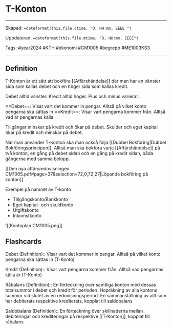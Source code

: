# T-Konton

---
Skapad: `=dateformat(this.file.ctime, "D, HH:mm, EEEE ")`

Uppdaterad: `=dateformat(this.file.mtime, "D, HH:mm, EEEE")`

Tags: #year2024 #KTH #ekonomi #CM1005 #begrepp #ME1003KS3

---

## Definition

T-Konton är ett sätt att bokföra [[Affärshändelse]] där man har en vänster sida som kallas debet och en höger sida som kallas kredit.

Debet alltid vänster. Kredit alltid höger. Plus och minus varierar.

==Debet==: Visar vart det kommer in pengar. Alltså på vilket konto pengarna ska sättas in
==Kredit==: Visar vart pengarna kommer från. Alltså vad är pengarnas källa

Tillgångar minskar på kredit och ökar på debet.
Skulder och eget kapital ökar på kredit och minskar på debet.

När man använder T-Konton ska man också följa [[Dubbel Bokföring|Dubbel Bokföringsprincipen]]. Alltså man ska bokföra varje [[Affärshändelse]] på två konton, en gång på debet sidan och en gång på kredit sidan, båda gångerna med samma belopp.

[[Den nya affärsredovisningen CM1005.pdf#page=37&selection=72,0,72,27|Löpande bokföring på konton]]

Exempel på namnet av T-konto

- Tillgångskonto/Bankkonto
- Eget kapital- och skuldkonto
- Utgiftskonto
- Inkomstkonto

![[Kontoplan CM1005.png]]

## Flashcards

Debet (Definition):: Visar vart det kommer in pengar. Alltså på vilket konto pengarna ska sättas in (T-Konto)
<!--SR:!2024-04-26,62,314!2024-03-02,4,286-->

Kredit (Definition):: Visar vart pengarna kommer från. Alltså vad pengarnas källa är (T-Konto)
<!--SR:!2024-03-25,41,292!2024-03-02,4,289-->

Råbalans (Definition):: En förteckning över samtliga konton med dessas totalsummor i debet och kredit för perioden. Hopräkning av alla kontons summor vid slutet av en redovisningsperiod. En sammanställning av allt som har debiterats respektive krediterats, kopplat till saldobalans
<!--SR:!2024-03-26,31,258!2024-03-02,4,286-->

Saldobalans (Definition):: En förteckning över skillnaderna mellan debiteringar och krediteringar på respektive [[T-Konton]], kopplat till råbalans
<!--SR:!2024-03-30,35,296!2024-03-02,4,289-->
